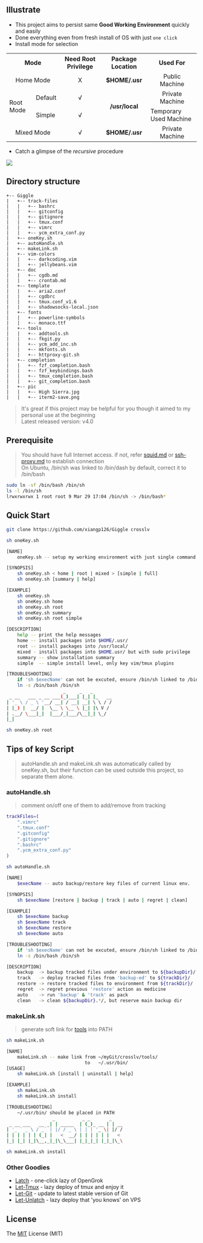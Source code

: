 ## Illustrate
- This project aims to persist same **Good Working Environment** quickly and easily
- Done everything even from fresh install of OS with just `one click`
- Install mode for selection
<table>
    <tr>
        <th colspan=2> Mode </th>
        <th>Need Root Privilege</th>
        <th> Package Location</th>
        <th>Used For</th>
    </tr>
    <tr>
        <td colspan=2 align=center>Home Mode</td>
        <td align=center>&Chi;</td>
        <td align=center><b>$HOME/.usr</b></td>
        <td align=center>Public Machine</td>
    </tr>
    <tr>
        <td rowspan=2>Root Mode</td>
        <td>Default</td>
        <td align=center>&radic;</td>
        <td rowspan=2 align=center><b>/usr/local</b></td>
        <td align=center>Private Machine</td>
    </tr>
        <tr>
        <td>Simple</td>
        <td align=center>&radic;</td>
        <td>Temporary Used Machine</td>
    </tr>
    <tr>
        <td colspan=2 align=center>Mixed Mode</td>
        <td align=center>&radic;</td>
        <td align=center><b>$HOME/.usr</td>
        <td align=center>Private Machine</td>
    </tr>
</table>

- Catch a glimpse of the *recursive* procedure

![](./gif/persistlv.gif)

## Directory structure
```
+-- Giggle
|   +-- track-files
|   |   +-- bashrc
|   |   +-- gitconfig
|   |   +-- gitignore
|   |   +-- tmux.conf
|   |   +-- vimrc
|   |   +-- ycm_extra_conf.py
|   +-- oneKey.sh
|   +-- autoHandle.sh
|   +-- makeLink.sh
|   +-- vim-colors
|   |   +-- darkcoding.vim
|   |   +-- jellybeans.vim
|   +-- doc
|   |   +-- cgdb.md
|   |   +-- crontab.md
|   +-- template
|   |   +-- aria2.conf
|   |   +-- cgdbrc
|   |   +-- tmux.conf_v1.6
|   |   +-- shadowsocks-local.json
|   +-- fonts
|   |   +-- powerline-symbols
|   |   +-- monaco.ttf
|   +-- tools
|   |   +-- addtools.sh
|   |   +-- fkgit.py
|   |   +-- ycm_add_inc.sh
|   |   +-- mkfonts.sh
|   |   +-- httproxy-git.sh
|   +-- completion
|   |   +-- fzf_completion.bash
|   |   +-- fzf_keybindings.bash
|   |   +-- tmux_completion.bash
|   |   +-- git_completion.bash
|   +-- pic
|   |   +-- High Sierra.jpg
|   |   +-- iterm2-save.png
```

> It's great if this project may be helpful for you though it aimed to my personal use at the beginning<br>
> Latest released version: v4.0

## Prerequisite
> You should have full Internet access. if not, refer [squid.md](./doc/squid.md) or [ssh-proxy.md](./doc/ssh-proxy.md) to establish connection<br>
> On Ubuntu, /bin/sh was linked to /bin/dash by default, correct it to /bin/bash

```bash
sudo ln -sf /bin/bash /bin/sh
ls -l /bin/sh
lrwxrwxrwx 1 root root 9 Mar 29 17:04 /bin/sh -> /bin/bash*
```

## Quick Start
```bash
git clone https://github.com/xiangp126/Giggle crosslv
```
```bash
sh oneKey.sh

[NAME]
    oneKey.sh -- setup my working environment with just single command

[SYNOPSIS]
    sh oneKey.sh < home | root | mixed > [simple | full]
    sh oneKey.sh [summary | help]

[EXAMPLE]
    sh oneKey.sh
    sh oneKey.sh home
    sh oneKey.sh root
    sh oneKey.sh summary
    sh oneKey.sh root simple

[DESCRIPTION]
    help -- print the help messages
    home -- install packages into $HOME/.usr/
    root -- install packages into /usr/local/
    mixed - install packages into $HOME.usr/ but with sudo privilege
    summary -- show installation summary
    simple  -- simple install level, only key vim/tmux plugins

[TROUBLESHOOTING]
    if 'sh $execName' can not be excuted, ensure /bin/sh linked to /bin/bash
    ln -s /bin/bash /bin/sh
                     _     _   _
 _ __   ___ _ __ ___(_)___| |_| |_   __
| '_ \ / _ \ '__/ __| / __| __| \ \ / /
| |_) |  __/ |  \__ \ \__ \ |_| |\ V /
| .__/ \___|_|  |___/_|___/\__|_| \_/
|_|
```
```bash
sh oneKey.sh root
```

## Tips of key Script
> autoHandle.sh and makeLink.sh was automatically called by oneKey.sh, but their function can be used outside this project, so separate them alone.

### autoHandle.sh
> comment on/off one of them to add/remove from tracking

```bash
trackFiles=(
    ".vimrc"
    ".tmux.conf"
    ".gitconfig"
    ".gitignore"
    ".bashrc"
    ".ycm_extra_conf.py"
)
```

```bash
sh autoHandle.sh

[NAME]
    $execName -- auto backup/restore key files of current linux env.

[SYNOPSIS]
    sh $execName [restore | backup | track | auto | regret | clean]

[EXAMPLE]
    sh $execName backup
    sh $execName track
    sh $execName restore
    sh $execName auto

[TROUBLESHOOTING]
    if 'sh $execName' can not be excuted, ensure /bin/sh linked to /bin/bash
    ln -s /bin/bash /bin/sh

[DESCRIPTION]
    backup  -> backup tracked files under environment to ${backupDir}/
    track   -> deploy tracked files from 'backup-ed' to ${trackDir}/
    restore -> restore tracked files to environment from ${trackDir}/
    regret  -> regret previous 'restore' action as medicine
    auto    -> run 'backup' & 'track' as pack
    clean   -> clean ${backupDir}.*/, but reserve main backup dir
```

### makeLink.sh
> generate soft link for [tools](./tools) into PATH

```bash
sh makeLink.sh

[NAME]
    makeLink.sh -- make link from ~/myGit/crosslv/tools/
                             to   ~/.usr/bin/
[USAGE]
    sh makeLink.sh [install | uninstall | help]

[EXAMPLE]
    sh makeLink.sh
    sh makeLink.sh install

[TROUBLESHOOTING]
    ~/.usr/bin/ should be placed in PATH
                 _          _ _       _
 _ __ ___   __ _| | _____  | (_)_ __ | | __
| '_ ` _ \ / _` | |/ / _ \ | | | '_ \| |/ /
| | | | | | (_| |   <  __/ | | | | | |   <
|_| |_| |_|\__,_|_|\_\___| |_|_|_| |_|_|\_\

```
```bash
sh makeLink.sh install
```

### Other Goodies
- [Latch](https://github.com/xiangp126/latch) - one-click lazy of OpenGrok
- [Let-Tmux](https://github.com/xiangp126/let-tmux) - lazy deploy of tmux and enjoy it
- [Let-Git](https://github.com/xiangp126/let-git) - update to latest stable version of Git
- [Let-Unlatch](https://github.com/xiangp126/let-unlatch) - lazy deploy that 'you knows' on VPS

## License
The [MIT](./LICENSE.txt) License (MIT)
